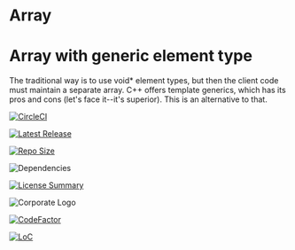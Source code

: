 # Array
Array with generic element type
==========
The traditional way is to use void* element types,
but then the client code must maintain a separate array.
C++ offers template generics, which has its pros and cons
(let's face it--it's superior).
This is an alternative to that.

[![CircleCI](https://img.shields.io/circleci/build/github/InnovAnon-Inc/Array/?color=%23FF1100&logo=InnovAnon%2C%20Inc.&logoColor=%23FF1133&style=plastic)](https://circleci.com/gh/InnovAnon-Inc/Array/)

[![Latest Release](https://img.shields.io/github/commits-since/InnovAnon-Inc/Array//latest?color=%23FF1100&include_prereleases&logo=InnovAnon%2C%20Inc.&logoColor=%23FF1133&style=plastic)](https://github.com/InnovAnon-Inc/Array//releases/latest)

[![Repo Size](https://img.shields.io/github/repo-size/InnovAnon-Inc/Array/?color=%23FF1100&logo=InnovAnon%2C%20Inc.&logoColor=%23FF1133&style=plastic)](https://github.com/InnovAnon-Inc/Array/)

![Dependencies](https://img.shields.io/librariesio/github/InnovAnon-Inc/Array/?color=%23FF1100&style=plastic)

[![License Summary](https://img.shields.io/github/license/InnovAnon-Inc/Array/?color=%23FF1100&label=Free%20Code%20for%20a%20Free%20World%21&logo=InnovAnon%2C%20Inc.&logoColor=%23FF1133&style=plastic)](https://tldrlegal.com/license/unlicense#summary)

![Corporate Logo](https://i.imgur.com/UD8y4Is.gif)

[![CodeFactor](https://www.codefactor.io/repository/github/InnovAnon-Inc/Array/badge)](https://www.codefactor.io/repository/github/InnovAnon-Inc/Array/)

[![LoC](https://tokei.rs/b1/github/InnovAnon-Inc/Array/?category=code)](https://github.com/InnovAnon-Inc/Array/)

